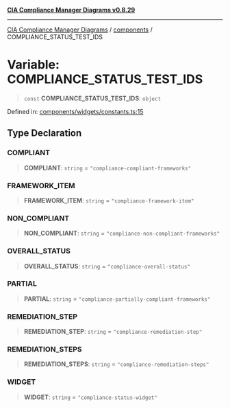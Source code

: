 [**CIA Compliance Manager Diagrams v0.8.29**](../../README.md)

***

[CIA Compliance Manager Diagrams](../../modules.md) / [components](../README.md) / COMPLIANCE\_STATUS\_TEST\_IDS

# Variable: COMPLIANCE\_STATUS\_TEST\_IDS

> `const` **COMPLIANCE\_STATUS\_TEST\_IDS**: `object`

Defined in: [components/widgets/constants.ts:15](https://github.com/Hack23/cia-compliance-manager/blob/5836b4c74e2010cd05eca63c0016fd711c628ec9/src/components/widgets/constants.ts#L15)

## Type Declaration

### COMPLIANT

> **COMPLIANT**: `string` = `"compliance-compliant-frameworks"`

### FRAMEWORK\_ITEM

> **FRAMEWORK\_ITEM**: `string` = `"compliance-framework-item"`

### NON\_COMPLIANT

> **NON\_COMPLIANT**: `string` = `"compliance-non-compliant-frameworks"`

### OVERALL\_STATUS

> **OVERALL\_STATUS**: `string` = `"compliance-overall-status"`

### PARTIAL

> **PARTIAL**: `string` = `"compliance-partially-compliant-frameworks"`

### REMEDIATION\_STEP

> **REMEDIATION\_STEP**: `string` = `"compliance-remediation-step"`

### REMEDIATION\_STEPS

> **REMEDIATION\_STEPS**: `string` = `"compliance-remediation-steps"`

### WIDGET

> **WIDGET**: `string` = `"compliance-status-widget"`
